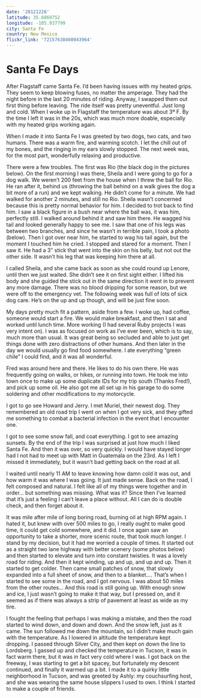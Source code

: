```yaml
---
date: '20121228'
latitude: 35.6869752
longitude: -105.937799
city: Santa Fe
country: New Mexico
flickr_link: '72157638460043964'
---
```


# Santa Fe Days
After Flagstaff came Santa Fe. I’d been having issues with my heated grips. They seem to keep blowing fuses, no matter the amperage. They had the night before in the last 20 minutes of riding. Anyway, I swapped them out first thing before leaving. The ride itself was pretty uneventful. Just long and cold. When I woke up in Flagstaff the temperature was about 3º F. By the time I left it was in the 20s, which was much more doable, especially with my heated grips working again.

When I made it into Santa Fe I was greeted by two dogs, two cats, and two humans. There was a warm fire, and warming scotch. I let the chill out of my  bones, and the ringing in my ears slowly stopped. The next week was, for the most part, wonderfully relaxing and productive.

There were a few troubles. The first was Rio (the black dog in the pictures below). On the first morning I was there, Sheila and I were going to go for a dog walk. We weren’t 200 feet from the house when I threw the ball for Rio. He ran after it, behind us (throwing the ball behind on a walk gives the dog a bit more of a run) and we kept walking. He didn’t come for a minute. We had walked for another 2 minutes, and still no Rio. Sheila wasn’t concerned because this is pretty normal behavior for him. I decided to trot back to find him. I saw a black figure in a bush near where the ball was, it was him, perfectly still. I walked around behind it and saw him there. He wagged his tail and looked generally happy to see me. I saw that one of his legs was between two branches, and since he wasn’t in terrible pain, I took a photo (below). Then I got over near him, he started to wag his tail again, but the moment I touched him he cried. I stopped and stared for a moment. Then I saw it. He had a 3″ stick that went into the skin on his belly, but not out the other side. It wasn’t his leg that was keeping him there at all.

I called Sheila, and she came back as soon as she could round up Lenore, until then we just waited. She didn’t see it on first sight either. I lifted his body and she guided the stick out in the same direction it went in to prevent any more damage. There was no blood dripping for some reason, but we were off to the emergency vet. The following week was full of lots of sick dog care. He’s on the up and up though, and will be just fine soon.

My days pretty much fit a pattern, aside from a few. I woke up, had coffee, someone would start a fire. We would make breakfast, and then I sat and worked until lunch time. More working (I had several Ruby projects I was very intent on). I was as focused on work as I’ve ever been, which is to say, much more than usual. It was great being so secluded and able to just get things done with zero distractions of other humans. And then later in the day we would usually go find food somewhere. I ate everything “green chile” I could find, and it was all wonderful.

Fred was around here and there. He likes to do his own there. He was frequently going on walks, or hikes, or running into town. He took me into town once to make up some duplicate IDs for my trip south (Thanks Fred!), and pick up some oil. He also got me all set up in his garage to do some soldering and other modifications to my motorcycle.

I got to go see Howard and Jerry. I met Muriel, their newest dog. They remembered an old road trip I went on when I got very sick, and they gifted me something to combat a bacterial infection in the event that I encounter one.

I got to see some snow fall, and coat everything. I got to see amazing sunsets. By the end of the trip I was surprised at just how much I liked Santa Fe. And then it was over, so very quickly. I would have stayed longer had I not had to meet up with Matt in Guatemala on the 23rd. As I left I missed it immediately, but it wasn’t bad getting back on the road at all.

I waited until nearly 11 AM to leave knowing how damn cold it was out, and how warm it was where I was going. It just made sense. Back on the road, I felt composed and natural. I felt like all of my things were together and in order… but something was missing. What was it? Since then I’ve learned that it’s just a feeling I can’t leave a place without. All I can do is double check, and then forget about it.

It was mile after mile of long boring road, burning oil at high RPM again. I hated it, but knew with over 500 miles to go, I really ought to make good time, it could get cold somewhere, and it did. I once again saw an opportunity to take a shorter, more scenic route, that took much longer. I stand by my decision, but it had me worried a couple of times. It started out as a straight two lane highway with better scenery (some photos below) and then started to elevate and turn into constant twisties. It was a lovely road for riding. And then it kept winding, up and up, and up and up. Then it started to get colder. Then came small patches of snow, that slowly expanded into a full sheet of snow, and then to a blanket…. That’s when I started to see some in the road, and I got nervous. I was about 50 miles from the other routes… And this road is still going up. With enough snow and ice, I just wasn’t going to make it that way, but I pressed on, and it seemed as if there was always a strip of pavement at least as wide as my tire.

I fought the feeling that perhaps I was making a mistake, and then the road started to wind down, and down and down. And the snow left, just as it came. The sun followed me down the mountain, so I didn’t make much gain with the temperature. As I lowered in altitude the temperature kept dropping. I passed through Silver City, and then kept on down the line to Lordsberg. I gassed up and checked the temperature in Tucson, it was in fact warm there, but it was in fact very cold where I was. I got back on the freeway, I was starting to get a bit spacey, but fortunately my descent continued, and finally it warmed up a bit. I made it to a quirky little neighborhood in Tucson, and was greeted by Ashly: my couchsurfing host, and she was wearing the same house slippers I used to own. I think I started to make a couple of friends.
